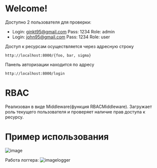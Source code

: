 # Welcome!

Доступно 2 пользователя для проверки: 
- Login: ginkt95@gmail.com Pass: 1234 Role: admin
- Login: john95@gmail.com Pass: 1234 Role: user

Доступ к ресурсам осуществляется через адресную строку

`http://localhost:8000/{foo, bar, sigma}`

Панель авторизации находится по адресу

`http://localhost:8000/login`

# RBAC
Реализован в виде Middleware(функция RBACMiddleware).
Загружает роль текущего пользователя и проверяет наличие прав доступа к ресурсу. 


# Пример использования
![image](https://i.imgur.com/r0JMYFM.jpg)

Работа логгера:
![imagelogger](https://i.imgur.com/cL3UXuh.jpg)

